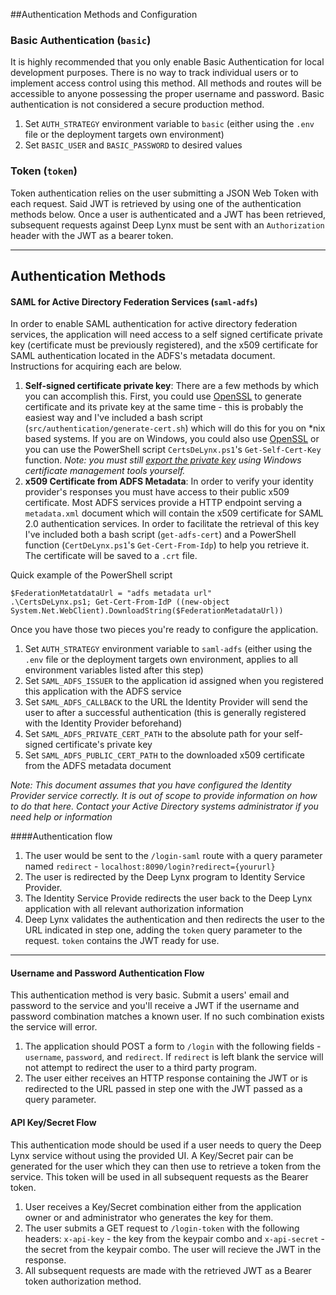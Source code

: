 ##Authentication Methods and Configuration

### Basic Authentication (`basic`)

It is highly recommended that you only enable Basic Authentication for local development purposes. There is no way to track individual users or to implement access control using this method. All methods and routes will be accessible to anyone possessing the proper username and password. Basic authentication is not considered a secure production method.

1. Set `AUTH_STRATEGY` environment variable to `basic` (either using the `.env` file or the deployment targets own environment)
2. Set `BASIC_USER` and `BASIC_PASSWORD` to desired values

### Token (`token`)
Token authentication relies on the user submitting a JSON Web Token with each request. Said JWT is retrieved by using one of the authentication methods below. Once a user is authenticated and a JWT has been retrieved, subsequent requests against Deep Lynx must be sent with an `Authorization` header with the JWT as a bearer token.

____
## Authentication Methods

#### SAML for Active Directory Federation Services (`saml-adfs`)

In order to enable SAML authentication for active directory federation services, the application will need access to a self signed certificate private key (certificate must be previously registered), and the x509 certificate for SAML authentication located in the ADFS's metadata document. Instructions for acquiring each are below.

1. **Self-signed certificate private key**: There are a few methods by which you can accomplish this. First, you could use [OpenSSL](https://www.openssl.org/) to generate certificate and its private key at the same time - this is probably the easiest way and I've included a bash script (`src/authentication/generate-cert.sh`) which will do this for you on *nix based systems. If you are on Windows, you could also use [OpenSSL](https://www.openssl.org/) or you can use the PowerShell script `CertsDeLynx.ps1`'s `Get-Self-Cert-Key` function. *Note: you must still [export the private key](https://www.mysysadmintips.com/windows/servers/62-export-private-key-and-certificate-from-iis-pfx-file) using Windows certificate management tools yourself.*
2. **x509 Certificate from ADFS Metadata**: In order to verify your identity provider's responses you must have access to their public x509 certificate. Most ADFS services provide a HTTP endpoint serving a `metadata.xml` document which will contain the x509 certificate for SAML 2.0 authentication services. In order to facilitate the retrieval of this key I've included both a bash script (`get-adfs-cert`) and a PowerShell function (`CertDeLynx.ps1`'s `Get-Cert-From-Idp`) to help you retrieve it. The certificate will be saved to a `.crt` file.


Quick example of the PowerShell script
```shell script
$FederationMetatdataUrl = "adfs metadata url"
.\CertsDeLynx.ps1; Get-Cert-From-IdP ((new-object System.Net.WebClient).DownloadString($FederationMetadataUrl))
```

Once you have those two pieces you're ready to configure the application. 


1. Set `AUTH_STRATEGY` environment variable to `saml-adfs` (either using the `.env` file or the deployment targets own environment, applies to all environment variables listed after this step)
2. Set `SAML_ADFS_ISSUER` to the application id assigned when you registered this application with the ADFS service 
3. Set `SAML_ADFS_CALLBACK` to the URL the Identity Provider will send the user to after a successful authentication (this is generally registered with the Identity Provider beforehand)
4. Set `SAML_ADFS_PRIVATE_CERT_PATH` to the absolute path for your self-signed certificate's private key
5. Set `SAML_ADFS_PUBLIC_CERT_PATH` to the downloaded x509 certificate from the ADFS metadata document


*Note: This document assumes that you have configured the Identity Provider service correctly. It is out of scope to provide information on how to do that here. Contact your Active Directory systems administrator if you need help or information*


####Authentication flow

1. The user would be sent to the `/login-saml` route with a query parameter named `redirect` - `localhost:8090/login?redirect={yoururl}`
2. The user is redirected by the Deep Lynx program to Identity Service Provider.
3. The Identity Service Provide redirects the user back to the Deep Lynx application with all relevant authorization information
4. Deep Lynx validates the authentication and then redirects the user to the URL indicated in step one, adding the `token` query parameter to the request. `token` contains the JWT ready for use.
___


#### Username and Password Authentication Flow
This authentication method is very basic. Submit a users' email and password to the service and you'll receive a JWT if the username and password combination matches a known user. If no such combination exists the service will error.
1. The application should POST a form to `/login` with the following fields - `username`, `password`, and `redirect`. If `redirect` is left blank the service will not attempt to redirect the user to a third party program.
2. The user either receives an HTTP response containing the JWT or is redirected to the URL passed in step one with the JWT passed as a query parameter.

#### API Key/Secret Flow
This authentication mode should be used if a user needs to query the Deep Lynx service without using the provided UI. A Key/Secret pair can be generated for the user which they can then use to retrieve a token from the service. This token will be used in all subsequent requests as the Bearer token.
1. User receives a Key/Secret combination either from the application owner or and administrator who generates the key for them.
2. The user submits a GET request to `/login-token` with the following headers: `x-api-key` - the key from the keypair combo and `x-api-secret` - the secret from the keypair combo. The user will recieve the JWT in the response.
3. All subsequent requests are made with the retrieved JWT as a Bearer token authorization method.
